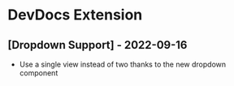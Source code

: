 # DevDocs Extension

## [Dropdown Support] - 2022-09-16

- Use a single view instead of two thanks to the new dropdown component
